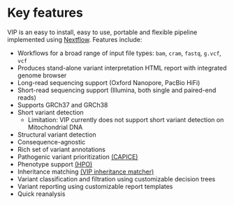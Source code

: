 # Key features
VIP is an easy to install, easy to use, portable and flexible pipeline implemented using [Nextflow](https://www.nextflow.io/).
Features include:

- Workflows for a broad range of input file types: `bam`, `cram`, `fastq`, `g.vcf`, `vcf`
- Produces stand-alone variant interpretation HTML report with integrated genome browser  
- Long-read sequencing support (Oxford Nanopore, PacBio HiFi)
- Short-read sequencing support (Illumina, both single and paired-end reads)
- Supports GRCh37 and GRCh38
- Short variant detection
    - Limitation: VIP currently does not support short variant detection on Mitochondrial DNA
- Structural variant detection
- Consequence-agnostic
- Rich set of variant annotations
- Pathogenic variant prioritization [(CAPICE)](https://github.com/molgenis/capice)
- Phenotype support [(HPO)](https://hpo.jax.org/)
- Inheritance matching [(VIP inheritance matcher)](https://github.com/molgenis/vip-inheritance-matcher)
- Variant classification and filtration using customizable decision trees
- Variant reporting using customizable report templates
- Quick reanalysis